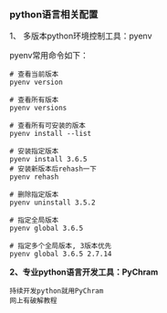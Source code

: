 ### python语言相关配置

1、 多版本python环境控制工具：pyenv </b> 

pyenv常用命令如下：

```
# 查看当前版本
pyenv version

# 查看所有版本
pyenv versions

# 查看所有可安装的版本
pyenv install --list

# 安装指定版本
pyenv install 3.6.5
# 安装新版本后rehash一下
pyenv rehash

# 删除指定版本
pyenv uninstall 3.5.2

# 指定全局版本
pyenv global 3.6.5

# 指定多个全局版本, 3版本优先
pyenv global 3.6.5 2.7.14
```

<b>2、专业python语言开发工具：PyChram</b>

```
持续开发python就用PyChram
网上有破解教程
```